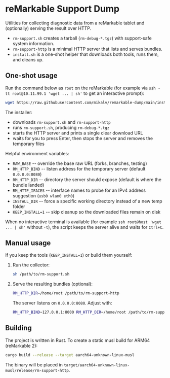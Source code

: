 # reMarkable Support Dump

Utilities for collecting diagnostic data from a reMarkable tablet and (optionally) serving the result over HTTP.

- `rm-support.sh` creates a tarball (`rm-debug-*.tgz`) with support-safe system information.
- `rm-support-http` is a minimal HTTP server that lists and serves bundles.
- `install.sh` is a one-shot helper that downloads both tools, runs them, and cleans up.

## One-shot usage

Run the command below as `root` on the reMarkable (for example via `ssh -tt root@10.11.99.1 'wget ... | sh'` to get an interactive prompt):

```sh
wget https://raw.githubusercontent.com/mikalv/remarkable-dump/main/install.sh -O- | sh
```

The installer:

- downloads `rm-support.sh` and `rm-support-http`
- runs `rm-support.sh`, producing `rm-debug-*.tgz`
- starts the HTTP server and prints a single clear download URL
- waits for you to press Enter, then stops the server and removes the temporary files

Helpful environment variables:

- `RAW_BASE` -- override the base raw URL (forks, branches, testing)
- `RM_HTTP_BIND` -- listen address for the temporary server (default `0.0.0.0:8080`)
- `RM_HTTP_DIR` -- directory the server should expose (default is where the bundle landed)
- `RM_HTTP_IFACES` -- interface names to probe for an IPv4 address suggestion (`usb0 wlan0 eth0`)
- `INSTALL_DIR` -- force a specific working directory instead of a new temp folder
- `KEEP_INSTALL=1` -- skip cleanup so the downloaded files remain on disk

When no interactive terminal is available (for example `ssh root@host 'wget ... | sh'` without `-t`), the script keeps the server alive and waits for `Ctrl+C`.

## Manual usage

If you keep the tools (`KEEP_INSTALL=1`) or build them yourself:

1. Run the collector:

   ```sh
   sh /path/to/rm-support.sh
   ```

2. Serve the resulting bundles (optional):

   ```sh
   RM_HTTP_DIR=/home/root /path/to/rm-support-http
   ```

   The server listens on `0.0.0.0:8080`. Adjust with:

   ```sh
   RM_HTTP_BIND=127.0.0.1:8000 RM_HTTP_DIR=/home/root /path/to/rm-support-http
   ```

## Building

The project is written in Rust. To create a static musl build for ARM64 (reMarkable 2):

```sh
cargo build --release --target aarch64-unknown-linux-musl
```

The binary will be placed in `target/aarch64-unknown-linux-musl/release/rm-support-http`.
